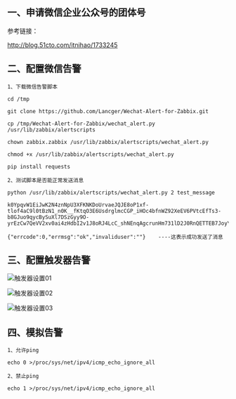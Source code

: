 ## 一、申请微信企业公众号的团体号

参考链接：

http://blog.51cto.com/itnihao/1733245

## 二、配置微信告警
```
1、下载微信告警脚本

cd /tmp

git clone https://github.com/Lancger/Wechat-Alert-for-Zabbix.git

cp /tmp/Wechat-Alert-for-Zabbix/wechat_alert.py /usr/lib/zabbix/alertscripts

chown zabbix.zabbix /usr/lib/zabbix/alertscripts/wechat_alert.py

chmod +x /usr/lib/zabbix/alertscripts/wechat_alert.py

pip install requests

2、测试脚本是否能正常发送消息

python /usr/lib/zabbix/alertscripts/wechat_alert.py 2 test_message

k0YpqvW1EiJwK2N4znNpU3XFKNKDoUrvaeJQJE8oP1xf-tlof4aC9l0tBzN1_n0K__fKtqO3E6UsdrglmcCGP_iHOc4bfnWZ92XeEV6PVtcEfTs3-b8GJuo9qycBySuXl7DSzGyy9O-yrEzCw7QeVV2xv0ai4zHdbI2v1J8oRJ4LcC_shNEnqAgcrunHm731lD2J0RnQETTEB7JoyYkaeg

{"errcode":0,"errmsg":"ok","invaliduser":""}    ----这表示成功发送了消息

```

## 三、配置触发器告警

  ![触发器设置01](https://github.com/Lancger/opslinux/blob/master/images/zabbix-triger-action01.png)

  ![触发器设置02](https://github.com/Lancger/opslinux/blob/master/images/zabbix-triger-action02.png)

  ![触发器设置03](https://github.com/Lancger/opslinux/blob/master/images/zabbix-triger-action03.png)


## 四、模拟告警
```
1、允许ping

echo 0 >/proc/sys/net/ipv4/icmp_echo_ignore_all

2、禁止ping

echo 1 >/proc/sys/net/ipv4/icmp_echo_ignore_all

```
